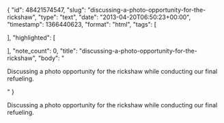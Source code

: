 {
  "id": 48421574547,
  "slug": "discussing-a-photo-opportunity-for-the-rickshaw",
  "type": "text",
  "date": "2013-04-20T06:50:23+00:00",
  "timestamp": 1366440623,
  "format": "html",
  "tags": [

  ],
  "highlighted": [

  ],
  "note_count": 0,
  "title": "discussing-a-photo-opportunity-for-the-rickshaw",
  "body": "<p>Discussing a photo opportunity for the rickshaw while conducting our final refueling.</p>"
}

<p>Discussing a photo opportunity for the rickshaw while conducting our final refueling.</p>